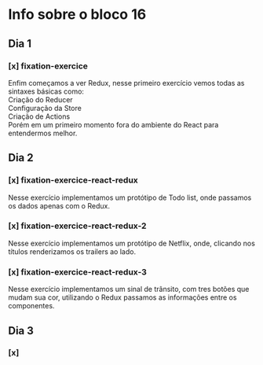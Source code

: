 # Info sobre o bloco 16
## Dia 1
### [x] fixation-exercice
Enfim começamos a ver Redux, nesse primeiro exercício vemos todas as sintaxes básicas como: <br>
Criação do Reducer<br>
Configuração da Store<br>
Criação de Actions<br>
Porém em um primeiro momento fora do ambiente do React para entendermos melhor.
## Dia 2
### [x] fixation-exercice-react-redux
Nesse exercício implementamos um protótipo de Todo list, onde passamos os dados apenas com o Redux.
### [x] fixation-exercice-react-redux-2
Nesse exercício implementamos um protótipo de Netflix, onde, clicando nos títulos renderizamos os trailers ao lado.
### [x] fixation-exercice-react-redux-3
Nesse exercício implementamos um sinal de trânsito, com tres botões que mudam sua cor, utilizando o Redux passamos as informações entre os componentes.

## Dia 3
### [x]
